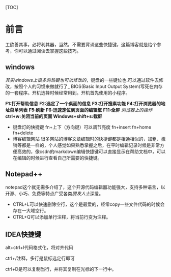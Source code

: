 [TOC]

# 前言

工欲善其事，必将利其器，当然，不需要背诵这些快捷键，这篇博客就是给个参考，你可以通过阅读去掌握这些技巧。

##  windows

_其实windows上很多的热键也可以修改的_，键盘的一些键位也.可以通过软件去修改，按照个人的习惯来做就行了_
BIOS(Basic Input Output System)写死在内存的一套程序。开机选择时候经常用到。开机首先使用的小程序。

**F1:打开帮助信息**
**F2:选定了一个桌面的信息**
**F3:打开搜素功能**
**F4:打开浏览器的地址菜单列表**
**F5:刷新**
**F6:迅速定位到页面的编辑框**
**F11:全屏**
*浏览器上的操作*
**ctrl+w:关闭当前的页面
Windows+shift+s:截屏**

 * 键盘灯的快捷键
 fn+上下（方向键）可以调节亮度
 fn+insert
 fn+home
 fn+delete
 * 博客编辑网站
 很多网站的博客文章编辑时的快捷键都是相通相似的，加粗、撤销等都是一样的，个人感觉如果熟悉掌握之后，在平时编辑记录时候是非常方便高效的，像csdn的markdown编辑快捷键可以直接显示在帮助文档中，可以在编辑的时候进行查看自己所需要的快捷键。
 ## Notepad++
 notepad这个就无需多介绍了，这个开源代码编辑器功能强大，支持多种语言，以开源、小巧、免费等特点广受各类*脱发人士*深爱。
 * CTRL+L可以快速删除空行，这个是最爱的，经常copy一些文件代码的时候会存在一大堆空行。
 * CTRL+Q可以添加单行注释，将当前行变为注释。

## IDEA快捷键

alt+ctrl+l代码格式化，将对齐代码

ctrl+/注释，多行是鼠标选定行即可

ctrl+D是可以复制当行，并将其复制在光标的下一行中。